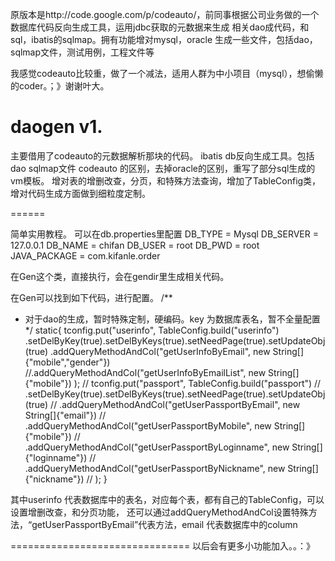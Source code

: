 原版本是http://code.google.com/p/codeauto/，前同事根据公司业务做的一个数据库代码反向生成工具，运用jdbc获取的元数据来生成
相关dao成代码，和sql，ibatis的sqlmap。拥有功能增对mysql，oracle 生成一些文件，包括dao，sqlmap文件，测试用例，工程文件等

我感觉codeauto比较重，做了一个减法，适用人群为中小项目（mysql），想偷懒的coder。；》谢谢叶大。

daogen v1.
======
主要借用了codeauto的元数据解析那块的代码。
ibatis db反向生成工具。包括dao sqlmap文件
codeauto 的区别，去掉oracle的区别，重写了部分sql生成的vm模板。
增对表的增删改查，分页，和特殊方法查询，增加了TableConfig类，增对代码生成方面做到细粒度定制。

======

简单实用教程。
可以在db.properties里配置
DB_TYPE = Mysql
DB_SERVER = 127.0.0.1
DB_NAME = chifan
DB_USER = root
DB_PWD = root
JAVA_PACKAGE = com.kifanle.order

在Gen这个类，直接执行，会在gendir里生成相关代码。

在Gen可以找到如下代码，进行配置。
/**
* 对于dao的生成，暂时特殊定制，硬编码。key 为数据库表名，暂不全量配置
*/
static{
tconfig.put("userinfo", TableConfig.build("userinfo")
.setDelByKey(true).setDelByKeys(true).setNeedPage(true).setUpdateObj(true)
.addQueryMethodAndCol("getUserInfoByEmail", new String[]{"mobile","gender"})
//.addQueryMethodAndCol("getUserInfoByEmailList", new String[]{"mobile"})
);
// tconfig.put("passport", TableConfig.build("passport")
// .setDelByKey(true).setDelByKeys(true).setNeedPage(true).setUpdateObj(true)
// .addQueryMethodAndCol("getUserPassportByEmail", new String[]{"email"})
// .addQueryMethodAndCol("getUserPassportByMobile", new String[]{"mobile"})
// .addQueryMethodAndCol("getUserPassportByLoginname", new String[]{"loginname"})
// .addQueryMethodAndCol("getUserPassportByNickname", new String[]{"nickname"})
// );
}

其中userinfo 代表数据库中的表名，对应每个表，都有自己的TableConfig，可以设置增删改查，和分页功能，
还可以通过addQueryMethodAndCol设置特殊方法，“getUserPassportByEmail”代表方法，email 代表数据库中的column

===============================
以后会有更多小功能加入。。：》
